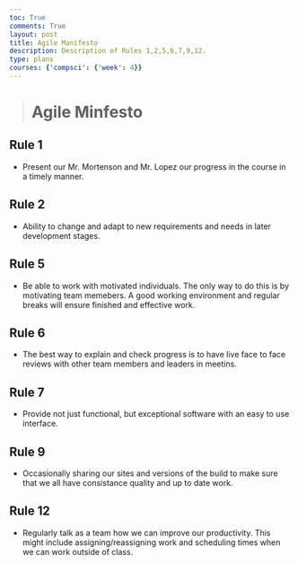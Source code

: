 ```yaml
---
toc: True
comments: True
layout: post
title: Agile Manifesto
description: Description of Rules 1,2,5,6,7,9,12.
type: plans
courses: {'compsci': {'week': 4}}
---
```

># Agile Minfesto

## Rule 1
- Present our Mr. Mortenson and Mr. Lopez our progress in the course in a timely manner.

## Rule 2
- Ability to change and adapt to new requirements and needs in later development stages.

## Rule 5
-  Be able to work with motivated individuals. The only way to do this is by motivating team memebers. A good working environment and regular breaks will ensure finished and effective work.

## Rule 6
- The best way to explain and check progress is to have live face to face reviews with other team members and leaders in meetins.

## Rule 7
- Provide not just functional, but exceptional software with an easy to use interface.

## Rule 9
- Occasionally sharing our sites and versions of the build to make sure that we all have consistance quality and up to date work.

## Rule 12
- Regularly talk as a team how we can improve our productivity. This might include assigning/reassigning work and scheduling times when we can work outside of class.